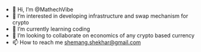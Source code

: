 - 👋 Hi, I’m @MathechVibe
- 👀 I’m interested in developing infrastructure and swap mechanism for crypto
- 🌱 I’m currently learning coding
- 💞️ I’m looking to collaborate on economics of any crypto based currency
- 📫 How to reach me shemang.shekhar@gmail.com

<!---
MathechVibe/MathechVibe is a ✨ special ✨ repository because its `README.md` (this file) appears on your GitHub profile.
You can click the Preview link to take a look at your changes.
--->

